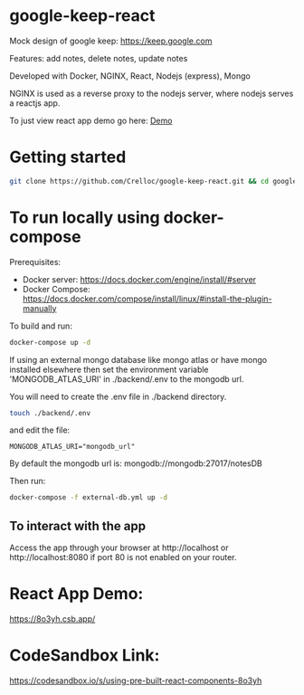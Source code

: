 # google-keep-react
Mock design of google keep: https://keep.google.com

Features: add notes, delete notes, update notes

Developed with Docker, NGINX, React, Nodejs (express), Mongo

NGINX is used as a reverse proxy to the nodejs server, where nodejs serves a reactjs app.

To just view react app demo go here:
[Demo](#react-app-demo)

# Getting started

```bash
git clone https://github.com/Crelloc/google-keep-react.git && cd google-keep-react
```

# To run locally using docker-compose
Prerequisites:
- Docker server: https://docs.docker.com/engine/install/#server
- Docker Compose: https://docs.docker.com/compose/install/linux/#install-the-plugin-manually

To build and run:

```bash
docker-compose up -d
```

If using an external mongo database like mongo atlas or have mongo installed elsewhere then
set the environment variable 'MONGODB_ATLAS_URI' in ./backend/.env to the mongodb url.

You will need to create the .env file in ./backend directory.

```bash
touch ./backend/.env
```

and edit the file:

```.env
MONGODB_ATLAS_URI="mongodb_url"
```

By default the mongodb url is: mongodb://mongodb:27017/notesDB

Then run:

```bash
docker-compose -f external-db.yml up -d
```

## To interact with the app
Access the app through your browser at http://localhost or http://localhost:8080 if port 80 is not enabled on your router.


# React App Demo:
https://8o3yh.csb.app/

# CodeSandbox Link:
https://codesandbox.io/s/using-pre-built-react-components-8o3yh
